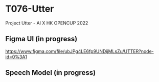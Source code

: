 # T076-Utter
Project Utter - AI X HK OPENCUP 2022

## Figma UI (in progress)
https://www.figma.com/file/ubJPg4LE6fp9UNDijMLsZu/UTTER?node-id=0%3A1

## Speech Model (in progress)
